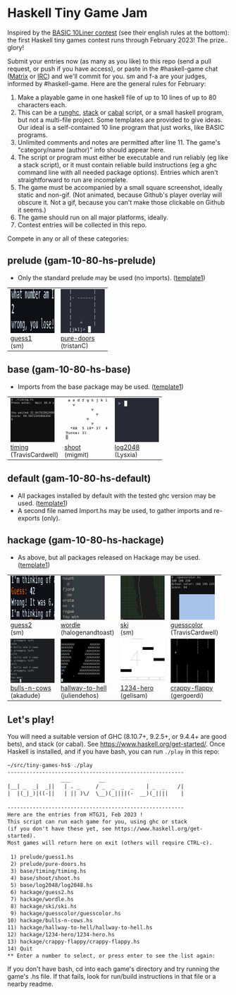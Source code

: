 # Haskell Tiny Game Jam

Inspired by the [BASIC 10Liner contest](https://www.homeputerium.de) (see their english rules at the bottom):
the first Haskell tiny games contest runs through February 2023!
The prize.. glory! <!-- and advancing the Haskell game dev craft -->

[Matrix]: https://matrix.to/#/#haskell-game:matrix.org
[IRC]:    https://web.libera.chat/#haskell-game

Submit your entries now (as many as you like) to this repo
(send a pull request, or push if you have access),
or paste in the #haskell-game chat ([Matrix] or [IRC]) and we'll commit for you.
sm and f-a are your judges, informed by #haskell-game.
Here are the general rules for February:

1. Make a playable game in one haskell file of up to 10 lines of up to 80 characters each.
2. This can be a [runghc], [stack] or [cabal] script, or a small haskell program, but not a multi-file project.
   Some templates are provided to give ideas.
   Our ideal is a self-contained 10 line program that just works, like BASIC programs.
3. Unlimited comments and notes are permitted after line 11.
   The game's "category/name (author)" info should appear here.
4. The script or program must either be executable and run reliably (eg like a stack script),
   or it must contain reliable build instructions (eg a ghc command line with all needed package options).
   Entries which aren't straightforward to run are incomplete.
5. The game must be accompanied by a small square screenshot, ideally static and non-gif.
   (Not animated, because Github's player overlay will obscure it. 
   Not a gif, because you can't make those clickable on Github it seems.)
6. The game should run on all major platforms, ideally.
7. Contest entries will be collected in this repo.

[runghc]: https://downloads.haskell.org/ghc/latest/docs/users_guide/runghc.html
[stack]:  https://docs.haskellstack.org/en/stable/script_command
[cabal]:  https://cabal.readthedocs.io/en/3.6/cabal-commands.html#cabal-v2-run

Compete in any or all of these categories:

## prelude (gam-10-80-hs-prelude)

- Only the standard prelude may be used (no imports). ([template1](prelude/template1.hs))

<table><tr>
<td><a href="prelude/guess1.hs"><img src="prelude/guess1.png" width=100 height=100><br>guess1</a><br>(sm)</td>
<td><a href="prelude/pure-doors.hs"><img src="prelude/pure-doors.png" width=100 height=100><br>pure-doors</a><br>(tristanC)</td>
</tr></table>

## base (gam-10-80-hs-base)

- Imports from the base package may be used. ([template1](base/template1.hs))

<table><tr>
<td><a href="base/timing"><img src="base/timing/timing.png" width=100 height=100><br>timing</a><br>(TravisCardwell)</td>
<td><a href="base/shoot"><img src="base/shoot/shoot.png" width=100 height=100><br>shoot</a><br>(migmit)</td>
<td><img src="base/log2048/log2048.gif" width=100 height=100><a href="base/log2048"><br>log2048</a><br>(Lysxia)</td>
</tr></table>

## default (gam-10-80-hs-default)

- All packages installed by default with the tested ghc version may be used. ([template1](default/template1.hs))
- A second file named Import.hs may be used, to gather imports and re-exports (only).

## hackage (gam-10-80-hs-hackage)

- As above, but all packages released on Hackage may be used. ([template1](hackage/template1.hs))

<table>
<tr>
<td><a href="hackage/guess2.hs"><img src="hackage/guess2.png" width=100 height=100><br>guess2</a><br>(sm)</td>
<td><a href="hackage/wordle.hs"><img src="hackage/wordle.png" width=100 height=100><br>wordle</a><br>(halogenandtoast)</td>
<td><a href="hackage/ski/ski.hs"><img src="hackage/ski/ski.png" width=100 height=100><br>ski</a><br>(sm)</td>
<td><a href="hackage/guesscolor"><img src="hackage/guesscolor/guesscolor.png" width=100 height=100><br>guesscolor</a><br>(TravisCardwell)</td>
</tr>
<tr>
<td><a href="hackage/bulls-n-cows.hs"><img src="hackage/bulls-n-cows.png" width=100 height=100><br>bulls-n-cows</a><br>(akadude)</td>
<td><img src="hackage/hallway-to-hell/hallway-to-hell.gif" width=100 height=100><br><a href="hackage/hallway-to-hell">hallway-to-hell</a><br>(juliendehos)</td>
<td><a href="hackage/1234-hero/1234-hero.hs"><img src="hackage/1234-hero/1234-hero.png" width=100 height=100><br>1234-hero</a><br>(gelisam)</td>
<td><img src="hackage/crappy-flappy/crappy-flappy.gif" width=100 height=100><br><a href="hackage/crappy-flappy/crappy-flappy.hs">crappy-flappy</a><br>(gergoerdi)</td>
</tr>
</table>

## Let's play!

You will need a suitable version of GHC (8.10.7+, 9.2.5+, or 9.4.4+ are good bets), and stack (or cabal).
See <https://www.haskell.org/get-started/>.
Once Haskell is installed, and if you have bash, you can run `./play` in this repo:
```
~/src/tiny-games-hs$ ./play
--------------------------------------------------------
                 ___         __                          
|__| _  _|  _||   | . _     / _  _  _  _    | _  _    /| 
|  |(_|_)|((-||   | || )\/  \__)(_||||(-  __)(_||||    | 

--------------------------------------------------------
Here are the entries from HTGJ1, Feb 2023 !
This script can run each game for you, using ghc or stack
(if you don't have these yet, see https://www.haskell.org/get-started).
Most games will return here on exit (others will require CTRL-c).

 1) prelude/guess1.hs
 2) prelude/pure-doors.hs
 3) base/timing/timing.hs
 4) base/shoot/shoot.hs
 5) base/log2048/log2048.hs
 6) hackage/guess2.hs
 7) hackage/wordle.hs
 8) hackage/ski/ski.hs
 9) hackage/guesscolor/guesscolor.hs
10) hackage/bulls-n-cows.hs
11) hackage/hallway-to-hell/hallway-to-hell.hs
12) hackage/1234-hero/1234-hero.hs
13) hackage/crappy-flappy/crappy-flappy.hs
14) Quit
** Enter a number to select, or press enter to see the list again: 
```
If you don't have bash, cd into each game's directory and try running the game's .hs file.
If that fails, look for run/build instructions in that file or a nearby readme.
